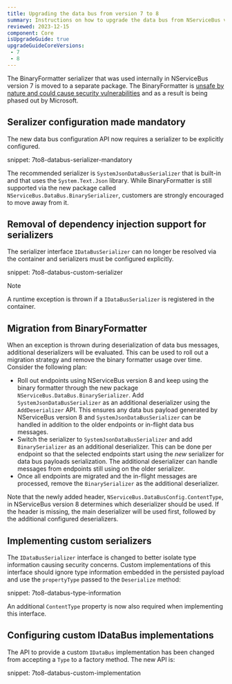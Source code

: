```yaml
---
title: Upgrading the data bus from version 7 to 8
summary: Instructions on how to upgrade the data bus from NServiceBus version 7 to version 8.
reviewed: 2023-12-15
component: Core
isUpgradeGuide: true
upgradeGuideCoreVersions:
 - 7
 - 8
---
```


The BinaryFormatter serializer that was used internally in NServiceBus version 7 is moved to a separate package. The BinaryFormatter is [unsafe by nature and could cause security vulnerabilities](https://aka.ms/binaryformatter) and as a result is being phased out by Microsoft.

## Seralizer configuration made mandatory

The new data bus configuration API now requires a serializer to be explicitly configured.

snippet: 7to8-databus-serializer-mandatory

The recommended serializer is `SystemJsonDataBusSerializer` that is built-in and that uses the `System.Text.Json` library. While BinaryFormatter is still supported via the new package called `NServiceBus.DataBus.BinarySerializer`, customers are strongly encouraged to move away from it.

## Removal of dependency injection support for serializers

The serializer interface `IDataBusSerializer` can no longer be resolved via the container and serializers must be configured explicitly.

snippet: 7to8-databus-custom-serializer

> [!NOTE]
> A runtime exception is thrown if a `IDataBusSerializer` is registered in the container.

## Migration from BinaryFormatter

When an exception is thrown during deserialization of data bus messages, additional deserializers will be evaluated. This can be used to roll out a migration strategy and remove the binary formatter usage over time. Consider the following plan:

- Roll out endpoints using NServiceBus version 8 and keep using the binary formatter through the new package `NServiceBus.DataBus.BinarySerializer`. Add `SystemJsonDataBusSerializer` as an additional deserializer using the `AddDeserializer` API. This ensures any data bus payload generated by NServiceBus version 8 and `SystemJsonDataBusSerializer` can be handled in addition to the older endpoints or in-flight data bus messages.
- Switch the serializer to `SystemJsonDataBusSerializer` and add `BinarySerializer` as an additional deserializer. This can be done per endpoint so that the selected endpoints start using the _new_ serializer for data bus payloads serialization. The additional deserializer can handle messages from endpoints still using on the older serializer.
- Once all endpoints are migrated and the in-flight messages are processed, remove the `BinarySerializer` as the additional deserializer.

Note that the newly added header, `NServiceBus.DataBusConfig.ContentType`, in NServiceBus version 8 determines which deserializer should be used. If the header is missing, the main deserializer will be used first, followed by the additional configured deserializers.

## Implementing custom serializers

The `IDataBusSerializer` interface is changed to better isolate type information causing security concerns. Custom implementations of this interface should ignore type information embedded in the persisted payload and use the `propertyType` passed to the `Deserialize` method:

snippet: 7to8-databus-type-information

An additional `ContentType` property is now also required when implementing this interface.

## Configuring custom IDataBus implementations

The API to provide a custom `IDataBus` implementation has been changed from accepting a `Type` to a factory method. The new API is:

snippet: 7to8-databus-custom-implementation
